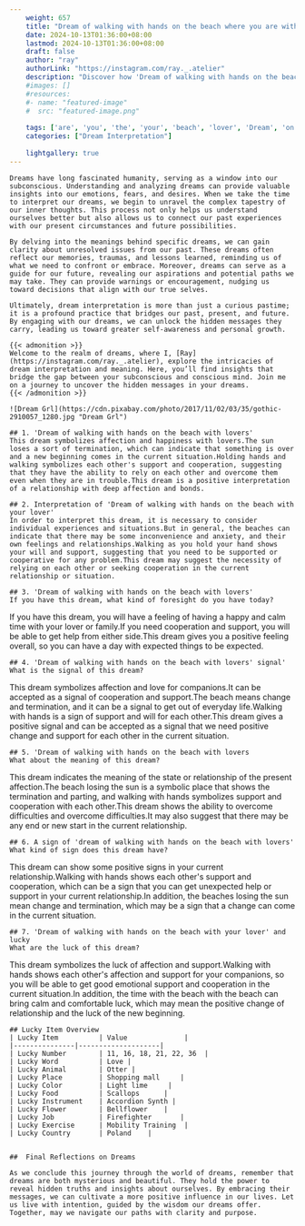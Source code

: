 ```yaml
---
    weight: 657
    title: "Dream of walking with hands on the beach where you are with your lover"  # Assuming 'title' column exists
    date: 2024-10-13T01:36:00+08:00
    lastmod: 2024-10-13T01:36:00+08:00
    draft: false
    author: "ray"
    authorLink: "https://instagram.com/ray._.atelier"
    description: "Discover how 'Dream of walking with hands on the beach where you are with your lover' can interpret your future and uncover its significant meanings in your life."
    #images: []
    #resources:
    #- name: "featured-image"
    #  src: "featured-image.png"
    
    tags: ['are', 'you', 'the', 'your', 'beach', 'lover', 'Dream', 'on', 'hands', 'of', 'where', 'with', 'walking']
    categories: ["Dream Interpretation"]
    
    lightgallery: true
---
```

    
    Dreams have long fascinated humanity, serving as a window into our subconscious. Understanding and analyzing dreams can provide valuable insights into our emotions, fears, and desires. When we take the time to interpret our dreams, we begin to unravel the complex tapestry of our inner thoughts. This process not only helps us understand ourselves better but also allows us to connect our past experiences with our present circumstances and future possibilities.
    
    By delving into the meanings behind specific dreams, we can gain clarity about unresolved issues from our past. These dreams often reflect our memories, traumas, and lessons learned, reminding us of what we need to confront or embrace. Moreover, dreams can serve as a guide for our future, revealing our aspirations and potential paths we may take. They can provide warnings or encouragement, nudging us toward decisions that align with our true selves.
    
    Ultimately, dream interpretation is more than just a curious pastime; it is a profound practice that bridges our past, present, and future. By engaging with our dreams, we can unlock the hidden messages they carry, leading us toward greater self-awareness and personal growth.
    
    {{< admonition >}}
    Welcome to the realm of dreams, where I, [Ray](https://instagram.com/ray._.atelier), explore the intricacies of dream interpretation and meaning. Here, you’ll find insights that bridge the gap between your subconscious and conscious mind. Join me on a journey to uncover the hidden messages in your dreams.
    {{< /admonition >}}
    
    ![Dream Grl](https://cdn.pixabay.com/photo/2017/11/02/03/35/gothic-2910057_1280.jpg "Dream Grl")
    
    ## 1. 'Dream of walking with hands on the beach with lovers'
    This dream symbolizes affection and happiness with lovers.The sun loses a sort of termination, which can indicate that something is over and a new beginning comes in the current situation.Holding hands and walking symbolizes each other's support and cooperation, suggesting that they have the ability to rely on each other and overcome them even when they are in trouble.This dream is a positive interpretation of a relationship with deep affection and bonds.
    
    ## 2. Interpretation of 'Dream of walking with hands on the beach with your lover'
    In order to interpret this dream, it is necessary to consider individual experiences and situations.But in general, the beaches can indicate that there may be some inconvenience and anxiety, and their own feelings and relationships.Walking as you hold your hand shows your will and support, suggesting that you need to be supported or cooperative for any problem.This dream may suggest the necessity of relying on each other or seeking cooperation in the current relationship or situation.
    
    ## 3. 'Dream of walking with hands on the beach with lovers'
    If you have this dream, what kind of foresight do you have today?
If you have this dream, you will have a feeling of having a happy and calm time with your lover or family.If you need cooperation and support, you will be able to get help from either side.This dream gives you a positive feeling overall, so you can have a day with expected things to be expected.
    
    ## 4. 'Dream of walking with hands on the beach with lovers' signal'
    What is the signal of this dream?
This dream symbolizes affection and love for companions.It can be accepted as a signal of cooperation and support.The beach means change and termination, and it can be a signal to get out of everyday life.Walking with hands is a sign of support and will for each other.This dream gives a positive signal and can be accepted as a signal that we need positive change and support for each other in the current situation.
    
    ## 5. 'Dream of walking with hands on the beach with lovers
    What about the meaning of this dream?
This dream indicates the meaning of the state or relationship of the present affection.The beach losing the sun is a symbolic place that shows the termination and parting, and walking with hands symbolizes support and cooperation with each other.This dream shows the ability to overcome difficulties and overcome difficulties.It may also suggest that there may be any end or new start in the current relationship.
    
    ## 6. A sign of 'dream of walking with hands on the beach with lovers'
    What kind of sign does this dream have?
This dream can show some positive signs in your current relationship.Walking with hands shows each other's support and cooperation, which can be a sign that you can get unexpected help or support in your current relationship.In addition, the beaches losing the sun mean change and termination, which may be a sign that a change can come in the current situation.
    
    ## 7. 'Dream of walking with hands on the beach with your lover' and lucky
    What are the luck of this dream?
This dream symbolizes the luck of affection and support.Walking with hands shows each other's affection and support for your companions, so you will be able to get good emotional support and cooperation in the current situation.In addition, the time with the beach with the beach can bring calm and comfortable luck, which may mean the positive change of relationship and the luck of the new beginning.
    
    ## Lucky Item Overview
    | Lucky Item          | Value              |
    |---------------|--------------------|
    | Lucky Number        | 11, 16, 18, 21, 22, 36  |
    | Lucky Word          | Love |
    | Lucky Animal        | Otter |
    | Lucky Place         | Shopping mall     |
    | Lucky Color         | Light lime     |
    | Lucky Food          | Scallops      |
    | Lucky Instrument    | Accordion Synth |
    | Lucky Flower        | Bellflower    |
    | Lucky Job           | Firefighter       |
    | Lucky Exercise      | Mobility Training  |
    | Lucky Country       | Poland    |
    
    
    ##  Final Reflections on Dreams
    
    As we conclude this journey through the world of dreams, remember that dreams are both mysterious and beautiful. They hold the power to reveal hidden truths and insights about ourselves. By embracing their messages, we can cultivate a more positive influence in our lives. Let us live with intention, guided by the wisdom our dreams offer. Together, may we navigate our paths with clarity and purpose.
    